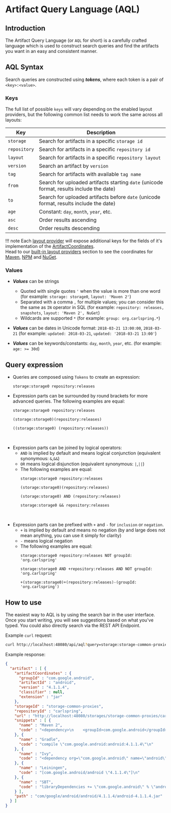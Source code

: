 # Artifact Query Language (AQL)

## Introduction 

The Artifact Query Language (or `AQL` for short) is a carefully crafted language which is used to construct 
search queries and find the artifacts you want in an easy and consistent manner.

## AQL Syntax

Search queries are constructed using _**tokens**_, where each token is a pair of `<key>:<value>`.

### Keys

The full list of possible `keys` will vary depending on the enabled layout providers, but the following common list 
needs to work the same across all layouts:

| Key        | Description     | 
| ---------- |---------------- |
| `storage`    | Search for artifacts in a specific `storage id` |
| `repository` | Search for artifacts in a specific `repository id` |
| `layout`     | Search for artifacts in a specific `repository layout` |
| `version`    | Search an artifact by `version` |
| `tag`        | Search for artifacts with available `tag name` |
| `from`       | Search for uploaded artifacts starting `date` (unicode format, results include the date) |
| `to`         | Search for uploaded artifacts before `date` (unicode format, results include the date) |
| `age`        | Constant: `day`, `month`, `year`, etc. |
| `asc`        | Order results ascending |
| `desc`       | Order results descending |

!!! note
    Each [layout provider] will expose additional keys for the fields of it's implementation of the [ArtifactCoordinates].  
    Head to our [built-in layout providers] section to see the coordinates for [Maven], [NPM] and [NuGet].  

### Values

* _**Values**_ can be strings

  * Quoted with single quotes `'` when the value is more than one word (for example: `storage: storage0`, `layout: 'Maven 2'`)
  * Separated with a comma `,` for multiple values; you can consider this the same as `IN` operator in SQL  (for example: `repository: releases, snapshots`, `layout: 'Maven 2', NuGet`)
  * Wildcards are supported `*` (for example: `group: org.carlspring.*`)

* _**Values**_ can be dates in Unicode format: `2018-03-21 13:00:00`, `2018-03-21` (for example: `updated: 2018-03-21`, `updated: '2018-03-21 13:00'`)

* _**Values**_ can be keywords/constants: `day`, `month`, `year`, etc. (for example: `age: >= 30d`)

## Query expression

* Queries are composed using `Tokens` to create an expression:
    ```
    storage:storage0 repository:releases
    ```

* Expression parts can be surrounded by round brackets for more advanced queries. The following examples are equal: 
    ```
    storage:storage0 repository:releases
    ``` 
    ```
    (storage:storage0)(repository:releases)
    ```
    ```
    ((storage:storage0) (repository:releases))
    ```
&nbsp;    
* Expression parts can be joined by logical operators:
    * `AND` is implied by default and means logical conjunction (equivalent synonymous: `&`,`&&`)
    * `OR` means logical disjunction (equivalent synonymous: `|`,`||`)
    * The following examples are equal:
        ```
        storage:storage0 repository:releases
        ```
        ```
        (storage:storage0)(repository:releases)
        ``` 
        ```
        (storage:storage0) AND (repository:releases)
        ``` 
        ```
        storage:storage0 && repository:releases
        ```
&nbsp;    
* Expression parts can be prefixed with `+` and `-` for `inclusion` or `negation`. 
    * `+` is implied by default and means no negation (by and large does not mean anything, you can use it simply for clarity)
    * `-` means logical negation
    * The following examples are equal:
        ```
        storage:storage0 repository:releases NOT groupId: 'org.carlspring'
        ```
        ```
        storage:storage0 AND +repository:releases AND NOT groupId: 'org.carlspring'
        ``` 
        ```
        +(storage:storage0)+(repository:releases)-(groupId: 'org.carlspring')
        ``` 

## How to use

The easiest way to AQL is by using the search bar in the user interface. Once you start writing, you will see suggestions
based on what you've typed. You could also directly search via the REST API Endpoint.  

Example `curl` request:

```bash
curl http://localhost:48080/api/aql?query=storage:storage-common-proxies+repository:carlspring+groupId:com.google*
```

Example response:

```json
{
  "artifact" : [ {
    "artifactCoordinates" : {
      "groupId" : "com.google.android",
      "artifactId" : "android",
      "version" : "4.1.1.4",
      "classifier" : null,
      "extension" : "jar"
    },
    "storageId" : "storage-common-proxies",
    "repositoryId" : "carlspring",
    "url" : "http://localhost:48080/storages/storage-common-proxies/carlspring/com/google/android/android/4.1.1.4/android-4.1.1.4.jar",
    "snippets" : [ {
      "name" : "Maven 2",
      "code" : "<dependency>\n    <groupId>com.google.android</groupId>\n    <artifactId>android</artifactId>\n    <version>4.1.1.4</version>\n    <type>jar</type>\n    <scope>compile</scope>\n</dependency>\n"
    }, {
      "name" : "Gradle",
      "code" : "compile \"com.google.android:android:4.1.1.4\"\n"
    }, {
      "name" : "Ivy",
      "code" : "<dependency org=\"com.google.android\" name=\"android\" rev=\"4.1.1.4\" />\n"
    }, {
      "name" : "Leiningen",
      "code" : "[com.google.android/android \"4.1.1.4\"]\n"
    }, {
      "name" : "SBT",
      "code" : "libraryDependencies += \"com.google.android\" % \"android\" % \"4.1.1.4\"\n"
    } ],
    "path" : "com/google/android/android/4.1.1.4/android-4.1.1.4.jar"
  } ]
}
```

[ArtifactCoordinates]: ../knowledge-base/artifact-coordinates.md
[layout provider]: ../knowledge-base/layout-providers.md
[built-in layout providers]: ../developer-guide/layout-providers/maven-2-layout-provider.md
[Maven]: ../developer-guide/layout-providers/maven-2-layout-provider.md
[NPM]: ../developer-guide/layout-providers/npm-layout-provider.md
[NuGet]: ../developer-guide/layout-providers/nuget-layout-provider.md
